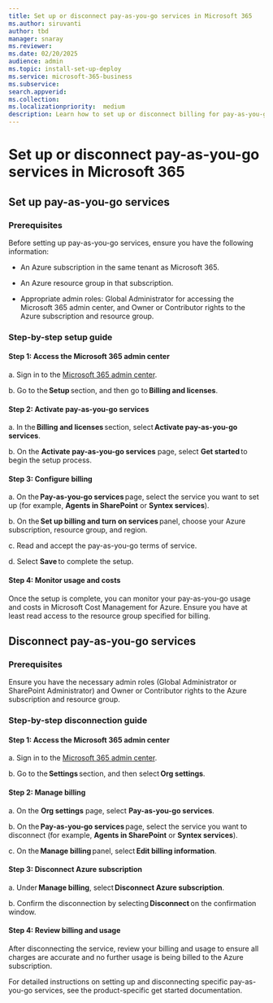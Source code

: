 ```yaml
---
title: Set up or disconnect pay-as-you-go services in Microsoft 365
ms.author: siruvanti
author: tbd
manager: snaray
ms.reviewer: 
ms.date: 02/20/2025
audience: admin
ms.topic: install-set-up-deploy
ms.service: microsoft-365-business
ms.subservice:
search.appverid: 
ms.collection: 
ms.localizationpriority:  medium
description: Learn how to set up or disconnect billing for pay-as-you-go services in Microsoft 365.
---
```


# Set up or disconnect pay-as-you-go services in Microsoft 365

## Set up pay-as-you-go services

### Prerequisites

Before setting up pay-as-you-go services, ensure you have the following information:

- An Azure subscription in the same tenant as Microsoft 365.

- An Azure resource group in that subscription.

- Appropriate admin roles: Global Administrator for accessing the Microsoft 365 admin center, and Owner or Contributor rights to the Azure subscription and resource group.

### Step-by-step setup guide

#### Step 1: Access the Microsoft 365 admin center

a. Sign in to the [Microsoft 365 admin center](https://admin.microsoft.com/Adminportal/Home).

b. Go to the **Setup** section, and then go to **Billing and licenses**.

#### Step 2: Activate pay-as-you-go services

a. In the **Billing and licenses** section, select **Activate pay-as-you-go services**.

b. On the **Activate pay-as-you-go services** page, select **Get started** to begin the setup process.

#### Step 3: Configure billing

a. On the **Pay-as-you-go services** page, select the service you want to set up (for example, **Agents in SharePoint** or **Syntex services**).

b. On the **Set up billing and turn on services** panel, choose your Azure subscription, resource group, and region.  

c. Read and accept the pay-as-you-go terms of service.

d. Select **Save** to complete the setup.

#### Step 4: Monitor usage and costs

Once the setup is complete, you can monitor your pay-as-you-go usage and costs in Microsoft Cost Management for Azure. Ensure you have at least read access to the resource group specified for billing.

## Disconnect pay-as-you-go services

### Prerequisites

Ensure you have the necessary admin roles (Global Administrator or SharePoint Administrator) and Owner or Contributor rights to the Azure subscription and resource group.

### Step-by-step disconnection guide

#### Step 1: Access the Microsoft 365 admin center

a. Sign in to the [Microsoft 365 admin center](https://admin.microsoft.com/Adminportal/Home).

b. Go to the **Settings** section, and then select **Org settings**.

#### Step 2: Manage billing

a. On the **Org settings** page, select **Pay-as-you-go services**.

b. On the **Pay-as-you-go services** page, select the service you want to disconnect (for example, **Agents in SharePoint** or **Syntex services**).

c. On the **Manage billing** panel, select **Edit billing information**.

#### Step 3: Disconnect Azure subscription

a. Under **Manage billing**, select **Disconnect Azure subscription**.

b. Confirm the disconnection by selecting **Disconnect** on the confirmation window.

#### Step 4: Review billing and usage

After disconnecting the service, review your billing and usage to ensure all charges are accurate and no further usage is being billed to the Azure subscription.

For detailed instructions on setting up and disconnecting specific pay-as-you-go services, see the product-specific get started documentation.
